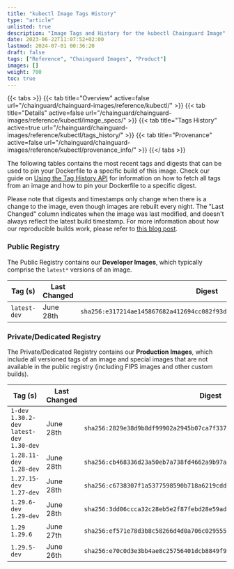 ```yaml
---
title: "kubectl Image Tags History"
type: "article"
unlisted: true
description: "Image Tags and History for the kubectl Chainguard Image"
date: 2023-06-22T11:07:52+02:00
lastmod: 2024-07-01 00:36:20
draft: false
tags: ["Reference", "Chainguard Images", "Product"]
images: []
weight: 700
toc: true
---
```


{{< tabs >}}
{{< tab title="Overview" active=false url="/chainguard/chainguard-images/reference/kubectl/" >}}
{{< tab title="Details" active=false url="/chainguard/chainguard-images/reference/kubectl/image_specs/" >}}
{{< tab title="Tags History" active=true url="/chainguard/chainguard-images/reference/kubectl/tags_history/" >}}
{{< tab title="Provenance" active=false url="/chainguard/chainguard-images/reference/kubectl/provenance_info/" >}}
{{</ tabs >}}

The following tables contains the most recent tags and digests that can be used to pin your Dockerfile to a specific build of this image. Check our guide on [Using the Tag History API](/chainguard/chainguard-images/using-the-tag-history-api/) for information on how to fetch all tags from an image and how to pin your Dockerfile to a specific digest.

Please note that digests and timestamps only change when there is a change to the image, even though images are rebuilt every night. The "Last Changed" column indicates when the image was last modified, and doesn't always reflect the latest build timestamp. For more information about how our reproducible builds work, please refer to [this blog post](https://www.chainguard.dev/unchained/reproducing-chainguards-reproducible-image-builds).

### Public Registry
The Public Registry contains our **Developer Images**, which typically comprise the `latest*` versions of an image.

| Tag (s)       | Last Changed | Digest                                                                    |
|---------------|--------------|---------------------------------------------------------------------------|
|  `latest-dev` | June 28th    | `sha256:e317214ae145867682a412694cc082f93d2c1451d7b692d08326e63b44bd7ce6` |


### Private/Dedicated Registry
The Private/Dedicated Registry contains our **Production Images**, which include all versioned tags of an image and special images that are not available in the public registry (including FIPS images and other custom builds).

| Tag (s)                                       | Last Changed | Digest                                                                    |
|-----------------------------------------------|--------------|---------------------------------------------------------------------------|
|  `1-dev` `1.30.2-dev` `latest-dev` `1.30-dev` | June 28th    | `sha256:2829e38d9b8df99902a2945b07ca7f33763b28f93d1d18a32b823b5631502ac9` |
|  `1.28.11-dev` `1.28-dev`                     | June 28th    | `sha256:cb468336d23a50eb7a738fd4662a9b97a031edb2e88061f733e80f6464d1d7a1` |
|  `1.27.15-dev` `1.27-dev`                     | June 28th    | `sha256:c6738307f1a5377598590b718a6219cddef28046da680671474be6a2582d7e1e` |
|  `1.29.6-dev` `1.29-dev`                      | June 28th    | `sha256:3dd06ccca32c28eb5e2f87febd28e59ad9eefdb5e69f846944806f3144d30994` |
|  `1.29` `1.29.6`                              | June 27th    | `sha256:ef571e78d3b8c58266d4d0a706c02955530337cb061ed8800bcecdb2e4df6749` |
|  `1.29.5-dev`                                 | June 26th    | `sha256:e70c0d3e3bb4ae8c25756401dcb8849f9a8bfa8ab384a624f2b4e7478b3703b2` |

